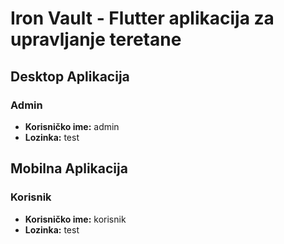 # Iron Vault - Flutter aplikacija za upravljanje teretane

## Desktop Aplikacija

### Admin
- **Korisničko ime:** admin
- **Lozinka:** test

## Mobilna Aplikacija

### Korisnik
- **Korisničko ime:** korisnik
- **Lozinka:** test

